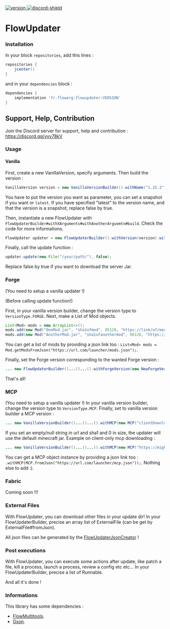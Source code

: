 [version]: https://api.bintray.com/packages/flowarg/maven/FlowUpdater/images/download.svg
[download]: https://bintray.com/flowarg/maven/FlowUpdater/_latestVersion
[discord-shield]: https://discordapp.com/api/guilds/730758985376071750/widget.png
[discord-invite]: https://discord.gg/dN6HWHp

[ ![version][] ][download]
[ ![discord-shield][] ][discord-invite]

# FlowUpdater

### Installation

In your block `repositories`, add this lines :
```groovy
repositories {
    jcenter() 
}
```

and in your `dependencies` block :
```groovy
dependencies {
    implementation 'fr.flowarg:flowupdater:VERSION'
}
```

## Support, Help, Contribution
Join the Discord server for support, help and contribution : https://discord.gg/yvv78kV

### Usage

#### Vanilla

First, create a new VanillaVersion, specify arguments.
Then build the version :
```java
VanillaVersion version = new VanillaVersionBuilder().withName("1.15.2").withSnapshot(false).withVersionType(VersionType.VANILLA).build();
```
You have to put the version you want as parameter, you can set a snapshot if you want or `latest`.
If you have specified "latest" to the version name, and that the version is a snapshot, replace false by true.

Then, instantiate a new FlowUpdater with ``FlowUpdaterBuilder#withXArguments#withAnotherArguemtn#build``. Check the code for more informations.
```java
FlowUpdater updater = new FlowUpdaterBuilder().withVersion(version).withUpdaterOptions(new UpdaterOptions(false, true)).build();
```

Finally, call the update function :
```java
updater.update(new File("/your/path/"), false);
```
Replace false by true if you want to download the server Jar.

### Forge
(You need to setup a vanilla updater !)

(Before calling update function!)

First, in your vanilla version builder, change the version type to `VersionType.FORGE`.
Next, make a List of Mod objects.
```java
List<Mod> mods = new ArrayList<>();
mods.add(new Mod("OneMod.jar", "sha1ofmod", 85120, "https://link/of/mod.jar"));
mods.add(new Mod("AnotherMod.jar", "sha1ofanothermod", 86120, "https://link/of/another/mod.jar"));
```
You can get a list of mods by providing a json link too : `List<Mod> mods = Mod.getModsFromJson("https://url.com/launcher/mods.json");`.

Finally, set the Forge version corresponding to the wanted Forge version :
```java
... new FlowUpdaterBuilder()...()...().withForgeVersion(new NewForgeVersion("31.2.30", version, logger /* Same as the updater */, callback /* Same as the updater */, mods)); // NewForgeVersion -> 1.12.2-14.23.5.2851 1.16.2 ; OldForgeVersion -> 1.7 1.12
```
That's all!

### MCP
(You need to setup a vanilla updater !)
In your vanilla version builder, change the version type to `VersionType.MCP`.
Finally, set to vanilla version builder a MCP version :
```java
... new VanillaVersionBuilder()...()...().withMCP(new MCP("clientDownloadURL", "name", "clientSha1", "author", "serverDownloadURL", "serverSha1", 1215, 20525));
```
If you set an empty/null string in url and sha1 and 0 in size, the updater will use the default minecraft jar.
Example on client-only mcp downloading :
```java
... new VanillaVersionBuilder()...()...().withMCP(new MCP("https://mighya.eu/resources/Client.jar", "client.jar", "f2c219e485831af2bae9464eebbe4765128c6ad6", "Kohala", "", "", 23005862, 210052));
```
You can get a MCP object instance by providing a json link too : `.withMCP(MCP.fromJson("https://url.com/launcher/mcp.json"));`.
Nothing else to add :).

### Fabric

Coming soon !!!

### External Files
With FlowUpdater, you can download other files in your update dir!
In your FlowUpdaterBuilder, precise an array list of ExternalFile (can be get by ExternalFile#fromJson).

All json files can be generated by the [FlowUpdaterJsonCreator](https://github.com/FlowArg/FlowUpdaterJsonCreator) !

### Post executions
With FlowUpdater, you can execute some actions after update, like patch a file, kill a process, launch a process, review a config etc etc...
In your FlowUpdaterBuilder, precise a list of Runnable.

And all it's done !

### Informations
This library has some dependencies :
- [FlowMultitools](https://github.com/FlowArg/FlowMultitools).
- [Gson](https://github.com/Google/Gson).
